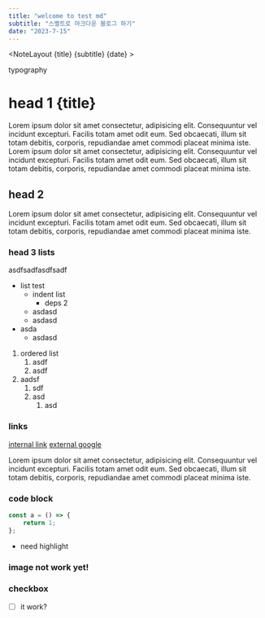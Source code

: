 ```yaml
---
title: "welcome to test md"
subtitle: "스벨트로 마크다운 블로그 하기"
date: "2023-7-15"
---
```


<script>
    import NoteLayout from '../noteLayoutComponent.svelte'
</script>

<NoteLayout {title} {subtitle} {date} >

typography

# head 1 {title}

Lorem ipsum dolor sit amet consectetur, adipisicing elit. Consequuntur vel incidunt excepturi. Facilis totam amet odit eum. Sed obcaecati, illum sit totam debitis, corporis, repudiandae amet commodi placeat minima iste.
Lorem ipsum dolor sit amet consectetur, adipisicing elit. Consequuntur vel incidunt excepturi. Facilis totam amet odit eum. Sed obcaecati, illum sit totam debitis, corporis, repudiandae amet commodi placeat minima iste.

## head 2

Lorem ipsum dolor sit amet consectetur, adipisicing elit. Consequuntur vel incidunt excepturi. Facilis totam amet odit eum. Sed obcaecati, illum sit totam debitis, corporis, repudiandae amet commodi placeat minima iste.

### head 3 lists

asdfsadfasdfsadf

- list test
  - indent list
    - deps 2
  - asdasd
  - asdasd
- asda
  - asdasd

1. ordered list
   1. asdf
   2. asdf
2. aadsf
   1. sdf
   2. asd
      1. asd

### links

[internal link](/note)
[external google](https://www.google.com)

Lorem ipsum dolor sit amet consectetur, adipisicing elit. Consequuntur vel incidunt excepturi. Facilis totam amet odit eum. Sed obcaecati, illum sit totam debitis, corporis, repudiandae amet commodi placeat minima iste.

### code block

```js
const a = () => {
	return 1;
};
```
- need highlight

### image not work yet!
 
### checkbox

- [ ] it work?
 
</NoteLayout>
